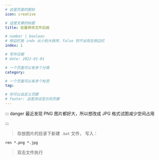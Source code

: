 ```yaml
---
# 这是页面的图标
icon: creative

# 这是文章的标题
title: 批量修改文件后缀

# number | boolean
# 侧边栏按 indx 从小到大排序，false 则不出现在侧边栏
index: 1

# 写作日期
# date: 2022-01-01

# 一个页面可以有多个分类
category: 

# 一个页面可以有多个标签
tag: 

# 你可以自定义页脚
# footer: 这是测试显示的页脚
---
```






::: danger 最近发现 PNG 图片都好大，所以想改成 JPG 格式试图减少空间占用

:::



> 存放图片的目录下新建 `.bat` 文件， 写入：

```shell
ren *.png *.jpg
```



> 双击文件执行

